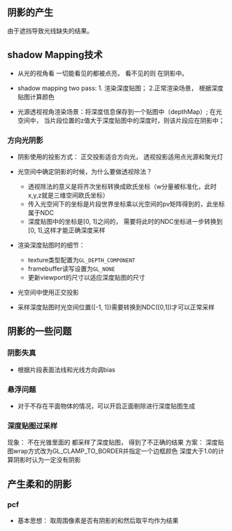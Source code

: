## 阴影的产生
由于遮挡导致光线缺失的结果。

## shadow Mapping技术
+ 从光的视角看 一切能看见的都被点亮， 看不见的则 在阴影中。

+ shadow mapping two pass: 1. 渲染深度贴图； 2.正常渲染场景， 根据深度贴图计算颜色
 

+ 光源透视视角渲染场景：将深度信息保存到一个贴图中（depthMap）; 在光空间中， 当片段位置的z值大于深度贴图中的深度时，则该片段应在阴影中；

### 方向光阴影

+ 阴影使用的投影方式： 正交投影适合方向光， 透视投影适用点光源和聚光灯
+ 光空间中确定阴影的时候，为什么要做透视除法？
  + 透视除法的意义是将齐次坐标转换成欧氏坐标（w分量被标准化，此时x,y,z就是三维空间欧氏坐标）
  + 传入光空间下的坐标是片段世界坐标乘以光空间的pv矩阵得到的，此坐标属于NDC
  + 深度贴图中的坐标是[0, 1]之间的， 需要将此时的NDC坐标进一步转换到[0, 1],这样才能正确深度采样
  
 + 渲染深度贴图时的细节：
	+ texture类型配置为`GL_DEPTH_COMPONENT`
	+ framebuffer读写设置为`GL_NONE`
	+ 更新viewport的尺寸以适应深度贴图的尺寸
	
+ 光空间中使用正交投影
+ 采样深度贴图时光空间位置([-1, 1])需要转换到NDC([0,1])才可以正常采样

## 阴影的一些问题

### 阴影失真
+ 根据片段表面法线和光线方向调bias

### 悬浮问题
+ 对于不存在平面物体的情况，可以开启正面剔除进行深度贴图生成

### 深度贴图过采样
现象： 不在光锥里面的 都采样了深度贴图， 得到了不正确的结果
方案：
深度贴图wrap方式改为GL_CLAMP_TO_BORDER并指定一个边框颜色
深度大于1.0的计算阴影时认为一定没有阴影

## 产生柔和的阴影
### pcf
+ 基本思想： 取周围像素是否有阴影的和然后取平均作为结果

